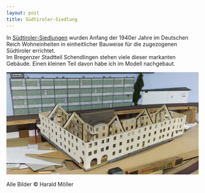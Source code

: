 ```yaml
---
layout: post
title: Südtiroler-Siedlung
---
```


In <a href="https://de.wikipedia.org/wiki/S%C3%BCdtiroler-Siedlung">Südtiroler-Siedlungen</a> wurden Anfang der 1940er Jahre im Deutschen Reich Wohneinheiten in einheitlicher Bauweise für die zugezogenen Südtiroler errichtet. 
<br/>
Im Bregenzer Stadtteil Schendlingen stehen viele dieser markanten Gebäude. Einen kleinen Teil davon habe ich im Modell nachgebaut.

[![Bilder Südtiroler-Siedlung](/assets/images/photos/suedtiroler/Suedtiroler01.jpg)](/gallery/suedtiroler)

Alle Bilder © Harald Möller